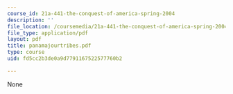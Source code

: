 ```yaml
---
course_id: 21a-441-the-conquest-of-america-spring-2004
description: ''
file_location: /coursemedia/21a-441-the-conquest-of-america-spring-2004/fd5cc2b3de0a9d7791167522577760b2_panamajourtribes.pdf
file_type: application/pdf
layout: pdf
title: panamajourtribes.pdf
type: course
uid: fd5cc2b3de0a9d7791167522577760b2

---
```

None